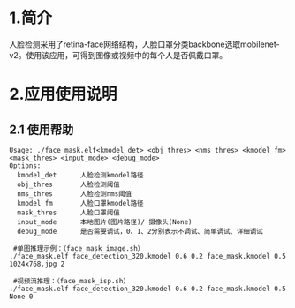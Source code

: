 # 1.简介

人脸检测采用了retina-face网络结构，人脸口罩分类backbone选取mobilenet-v2。使用该应用，可得到图像或视频中的每个人是否佩戴口罩。

# 2.应用使用说明

## 2.1 使用帮助

```
Usage: ./face_mask.elf<kmodel_det> <obj_thres> <nms_thres> <kmodel_fm> <mask_thres> <input_mode> <debug_mode>
Options:
  kmodel_det      人脸检测kmodel路径
  obj_thres       人脸检测阈值
  nms_thres       人脸检测nms阈值
  kmodel_fm       人脸口罩kmodel路径
  mask_thres      人脸口罩阈值
  input_mode      本地图片(图片路径)/ 摄像头(None)
  debug_mode      是否需要调试，0、1、2分别表示不调试、简单调试、详细调试
 
 #单图推理示例：（face_mask_image.sh）
./face_mask.elf face_detection_320.kmodel 0.6 0.2 face_mask.kmodel 0.5 1024x768.jpg 2

 #视频流推理：（face_mask_isp.sh）
./face_mask.elf face_detection_320.kmodel 0.6 0.2 face_mask.kmodel 0.5 None 0
```



